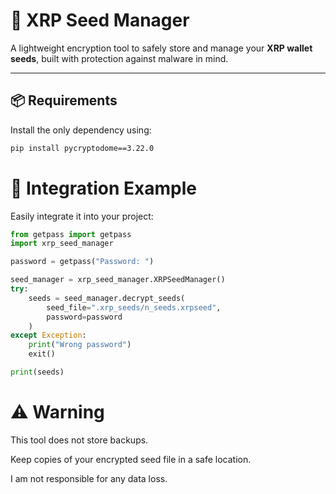 # 🔐 XRP Seed Manager

A lightweight encryption tool to safely store and manage your **XRP wallet seeds**, built with protection against malware in mind.

---

## 📦 Requirements

Install the only dependency using:

```bash
pip install pycryptodome==3.22.0
```

# 🔧 Integration Example
Easily integrate it into your project:
```python
from getpass import getpass
import xrp_seed_manager

password = getpass("Password: ")

seed_manager = xrp_seed_manager.XRPSeedManager()
try:
    seeds = seed_manager.decrypt_seeds(
        seed_file=".xrp_seeds/n_seeds.xrpseed",
        password=password
    )
except Exception:
    print("Wrong password")
    exit()

print(seeds)

```

# ⚠️ Warning
This tool does not store backups.

Keep copies of your encrypted seed file in a safe location.

I am not responsible for any data loss.
